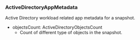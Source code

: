 ### ActiveDirectoryAppMetadata
Active Directory workload related app metadata for a snapshot.

- objectsCount: ActiveDirectoryObjectsCount
  - Count of different type of objects in the snapshot.
